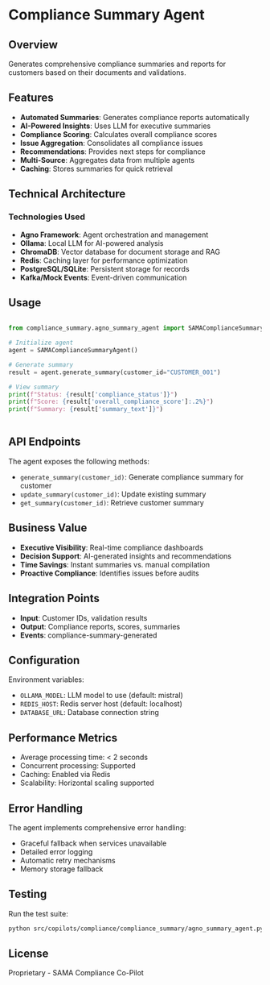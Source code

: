 # Compliance Summary Agent

## Overview
Generates comprehensive compliance summaries and reports for customers based on their documents and validations.

## Features

- **Automated Summaries**: Generates compliance reports automatically
- **AI-Powered Insights**: Uses LLM for executive summaries
- **Compliance Scoring**: Calculates overall compliance scores
- **Issue Aggregation**: Consolidates all compliance issues
- **Recommendations**: Provides next steps for compliance
- **Multi-Source**: Aggregates data from multiple agents
- **Caching**: Stores summaries for quick retrieval
            

## Technical Architecture

### Technologies Used
- **Agno Framework**: Agent orchestration and management
- **Ollama**: Local LLM for AI-powered analysis
- **ChromaDB**: Vector database for document storage and RAG
- **Redis**: Caching layer for performance optimization
- **PostgreSQL/SQLite**: Persistent storage for records
- **Kafka/Mock Events**: Event-driven communication

## Usage

```python

from compliance_summary.agno_summary_agent import SAMAComplianceSummaryAgent

# Initialize agent
agent = SAMAComplianceSummaryAgent()

# Generate summary
result = agent.generate_summary(customer_id="CUSTOMER_001")

# View summary
print(f"Status: {result['compliance_status']}")
print(f"Score: {result['overall_compliance_score']:.2%}")
print(f"Summary: {result['summary_text']}")
            
```

## API Endpoints

The agent exposes the following methods:


- `generate_summary(customer_id)`: Generate compliance summary for customer
- `update_summary(customer_id)`: Update existing summary
- `get_summary(customer_id)`: Retrieve customer summary
        

## Business Value


- **Executive Visibility**: Real-time compliance dashboards
- **Decision Support**: AI-generated insights and recommendations
- **Time Savings**: Instant summaries vs. manual compilation
- **Proactive Compliance**: Identifies issues before audits
        

## Integration Points

- **Input**: Customer IDs, validation results
- **Output**: Compliance reports, scores, summaries
- **Events**: compliance-summary-generated

## Configuration

Environment variables:
- `OLLAMA_MODEL`: LLM model to use (default: mistral)
- `REDIS_HOST`: Redis server host (default: localhost)
- `DATABASE_URL`: Database connection string

## Performance Metrics

- Average processing time: < 2 seconds
- Concurrent processing: Supported
- Caching: Enabled via Redis
- Scalability: Horizontal scaling supported

## Error Handling

The agent implements comprehensive error handling:
- Graceful fallback when services unavailable
- Detailed error logging
- Automatic retry mechanisms
- Memory storage fallback

## Testing

Run the test suite:
```bash
python src/copilots/compliance/compliance_summary/agno_summary_agent.py
```

## License

Proprietary - SAMA Compliance Co-Pilot
